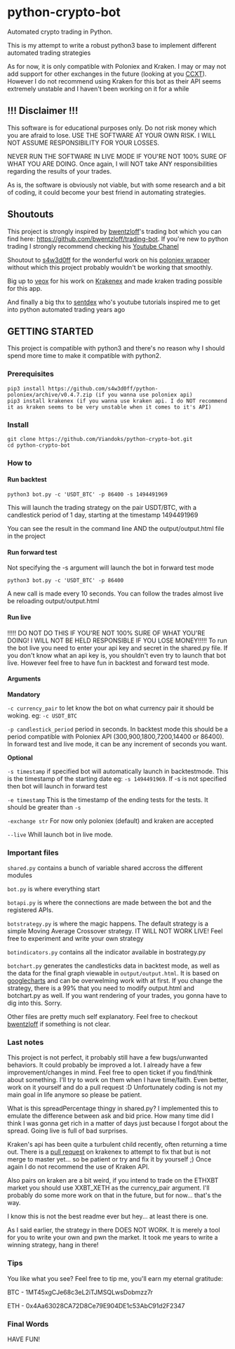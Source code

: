 # python-crypto-bot
Automated crypto trading in Python.

This is my attempt to write a robust python3 base to implement different automated trading strategies

As for now, it is only compatible with Poloniex and Kraken. I may or may not add support for other exchanges in the future (looking at you [CCXT](https://github.com/ccxt/ccxt)).
However I do not recommend using Kraken for this bot as their API seems extremely unstable and I haven't been working on it for a while

## !!! Disclaimer !!!

This software is for educational purposes only. Do not risk money which you are afraid to lose. USE THE SOFTWARE AT YOUR OWN RISK. I WILL NOT ASSUME RESPONSIBILITY FOR YOUR LOSSES.

NEVER RUN THE SOFTWARE IN LIVE MODE IF YOU'RE NOT 100% SURE OF WHAT YOU ARE DOING. Once again, I will NOT take ANY responsibilities regarding the results of your trades.

As is, the software is obviously not viable, but with some research and a bit of coding, it could become your best friend in automating strategies.

## Shoutouts

This project is strongly inspired by [bwentzloff](https://github.com/bwentzloff)'s trading bot which you can find here: https://github.com/bwentzloff/trading-bot.
If you're new to python trading I strongly recommend checking his [Youtube Chanel](https://youtube.com/cryptocurrencytrading)

Shoutout to [s4w3d0ff](https://github.com/s4w3d0ff) for the wonderful work on his [poloniex wrapper](https://github.com/s4w3d0ff/python-poloniex) without which this project probably wouldn't be working that smoothly.

Big up to [veox](https://github.com/veox) for his work on [Krakenex](https://github.com/veox/python3-krakenex) and made kraken trading possible for this app.

And finally a big thx to [sentdex](https://github.com/Sentdex) who's youtube tutorials inspired me to get into python automated trading years ago

## GETTING STARTED

This project is compatible with python3 and there's no reason why I should spend more time to make it compatible with python2.

### Prerequisites

```
pip3 install https://github.com/s4w3d0ff/python-poloniex/archive/v0.4.7.zip (if you wanna use poloniex api)
pip3 install krakenex (if you wanna use kraken api. I do NOT recommend it as kraken seems to be very unstable when it comes to it's API)
```

### Install

```
git clone https://github.com/Viandoks/python-crypto-bot.git
cd python-crypto-bot
```

### How to

#### Run backtest

```
python3 bot.py -c 'USDT_BTC' -p 86400 -s 1494491969
```

This will launch the trading strategy on the pair USDT/BTC, with a candlestick period of 1 day,  starting at the timestamp 1494491969

You can see the result in the command line AND the output/output.html file in the project

#### Run forward test

Not specifying the -s argument will launch the bot in forward test mode
```
python3 bot.py -c 'USDT_BTC' -p 86400
```

A new call is made every 10 seconds. You can follow the trades almost live be reloading output/output.html

#### Run live
!!!!! DO NOT DO THIS IF YOU'RE NOT 100% SURE OF WHAT YOU'RE DOING! I WILL NOT BE HELD RESPONSIBLE IF YOU LOSE MONEY!!!!!
To run the bot live you need to enter your api key and secret in the shared.py file. If you don't know what an api key is, you shouldn't even try to launch that bot live. However feel free to have fun in backtest and forward test mode.

#### Arguments

**Mandatory**

`-c currency_pair` to let know the bot on what currency pair it should be woking. eg: `-c USDT_BTC`

`-p candlestick_period` period in seconds. In backtest mode this should be a period compatible with Poloniex API (300,900,1800,7200,14400 or 86400). In forward test and live mode, it can be any increment of seconds you want.

**Optional**

`-s timestamp` if specified bot will automatically launch in backtestmode. This is the timestamp of the starting date eg: `-s 1494491969`. If -s is not specified then bot will launch in forward test

`-e timestamp` This is the timestamp of the ending tests for the tests. It should be greater than `-s`

`-exchange str` For now only poloniex (default) and kraken are accepted

`--live` Whill launch bot in live mode.

### Important files
`shared.py` contains a bunch of variable shared accross the different modules

`bot.py` is where everything start

`botapi.py` is where the connections are made between the bot and the registered APIs.

`botstrategy.py` is where the magic happens. The default strategy is a simple Moving Average Crossover strategy. IT WILL NOT WORK LIVE! Feel free to experiment and write your own strategy

`botindicators.py` contains all the indicator available in bostrategy.py

`botchart.py` generates the candlesticks data in backtest mode, as well as the data for the final graph viewable in `output/output.html`. It is based on [googlecharts](https://developers.google.com/chart/) and can be overwelming work with at first. If you change the strategy, there is a 99% that you need to modify output.html and botchart.py as well.
If you want rendering of your trades, you gonna have to dig into this. Sorry.

Other files are pretty much self explanatory. Feel free to checkout [bwentzloff](https://github.com/bwentzloff/trading-bot) if something is not clear.

### Last notes

This project is not perfect, it probably still have a few bugs/unwanted behaviors. It could probably be improved a lot. I already have a few improvement/changes in mind. Feel free to open  ticket if you find/think about something. I'll try to work on them when I have time/faith. Even better, work on it yourself and do a pull request :D
Unfortunately coding is not my main goal in life anymore so please be patient.

What is this spreadPercentage thingy in shared.py?
I implemented this to emulate the difference between ask and bid price. How many time did I think I was gonna get rich in a matter of days just because I forgot about the spread. Going live is full of bad surprises.

Kraken's api has been quite a turbulent child recently, often returning a time out. There is a [pull request](https://github.com/veox/python3-krakenex/pull/100) on krakenex to attempt to fix that but is not merge to master yet... so be patient or try and fix it by yourself ;)
Once again I do not recommend the use of Kraken API.

Also pairs on kraken are a bit weird, if you intend to trade on the ETHXBT market you should use XXBT_XETH as the currency_pair argument. I'll probably do some more work on that in the future, but for now... that's the way.

I know this is not the best readme ever but hey... at least there is one.

As I said earlier, the strategy in there DOES NOT WORK. It is merely a tool for you to write your own and pwn the market. It took me years to write a winning strategy, hang in there!

### Tips

You like what you see? Feel free to tip me, you'll earn my eternal gratitude:

BTC - 1MT45xgCJe68c3eL2iTJMSQLwsDobmzz7r

ETH - 0x4Aa63028CA72D8Ce79E904DE1c53AbC91d2F2347

### Final Words

HAVE FUN!
